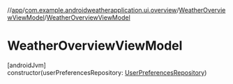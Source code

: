 //[app](../../../index.md)/[com.example.androidweatherapplication.ui.overview](../index.md)/[WeatherOverviewViewModel](index.md)/[WeatherOverviewViewModel](-weather-overview-view-model.md)

# WeatherOverviewViewModel

[androidJvm]\
constructor(userPreferencesRepository: [UserPreferencesRepository](../../com.example.androidweatherapplication.data/-user-preferences-repository/index.md))
